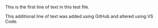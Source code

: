 
This is the first line of text in this test file.

This additional line of text was added using GitHub and altered using VS Code.
